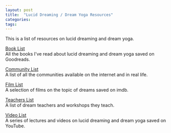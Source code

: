```yaml
---
layout: post
title:  "Lucid Dreaming / Dream Yoga Resources"
categories: 
tags:
---
```


This is a list of resources on lucid dreaming and dream yoga.

[Book List](https://www.goodreads.com/review/list/95737422-link-daniel?ref=nav_mybooks&shelf=dreams)
<br>
All the books I've read about lucid dreaming and dream yoga saved on Goodreads.

[Community List](https://docs.google.com/spreadsheets/d/1aHJ22wPwA1KVqEVZOHYPOZb7O3lmLIIBz6vGyTHrPa4)
<br>
A list of all the communities available on the internet and in real life.

[Film List](https://www.imdb.com/list/ls083385013/)
<br>
A selection of films on the topic of dreams saved on imdb.

[Teachers List](https://docs.google.com/spreadsheets/d/1Npe47WoNQHJvCvelLL6Duq9wOfdOuSb4lR2FF1cBeCI/edit?usp=sharing)
<br>
A list of dream teachers and workshops they teach.

[Video List](https://www.youtube.com/playlist?list=PL3IOQtA2di8PQNdPo2_FVaBlhVkb5PUXM)
<br>
A series of lectures and videos on lucid dreaming and dream yoga saved on YouTube.

